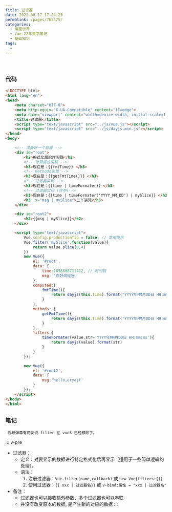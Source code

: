 ```yaml
---
title: 过滤器
date: 2022-08-17 17:24:25
permalink: /pages/7b5475/
categories:
  - 编程世界
  - Vue-22年重学笔记
  - 基础知识
tags:
  -
---
```


<br><ArticleTopAd></ArticleTopAd>


## ` 代码 `

```html
<!DOCTYPE html>
<html lang="en">
<head>
    <meta charset="UTF-8">
    <meta http-equiv="X-UA-Compatible" content="IE=edge">
    <meta name="viewport" content="width=device-width, initial-scale=1.0">
    <title>过滤器</title>
    <script type="text/javascript" src="../js/vue.js"></script>
    <script type="text/javascript" src="../js/dayjs.min.js"></script>
</head>
<body>

    <!-- 准备好一个容器 -->
    <div id="root">
        <h2>格式化后的时间戳</h2>
        <!-- 计算属性实现 -->
        <h3>现在是：{{fmtTime}} </h3>
        <!-- methods实现 -->
        <h3>现在是：{{getFmtTime()}} </h3>
        <!-- 过滤器实现 -->
        <h3>现在是：{{time | timeFormater}} </h3>
        <!-- 过滤器实现 (传参)-->
        <h3>现在是：{{time | timeFormater('YYYY_MM_DD') | mySlice}} </h3>
        <h3 :x="msg | mySlice">二丫讲梵</h3>
    </div>

    <div id="root2">
        <h2>{{msg | mySlice}}</h2>
    </div>

    <script type="text/javascript">
        Vue.config.productionTip = false; // 禁用提示
        Vue.filter('mySlice',function(value){
            return value.slice(0,4)
        })
        new Vue({
            el: '#root',
            data: {
                time:1658808711412, // 时间戳
                msg: '你好尚硅谷'
            },
            computed:{
                fmtTime(){
                    return dayjs(this.time).format('YYYY年MM月DD日 HH:mm:ss')
                }
            },
            methods: {
                getFmtTime(){
                    return dayjs(this.time).format('YYYY年MM月DD日 HH:mm:ss')
                }
            },
            filters:{
                timeFormater(value,str='YYYY年MM月DD日 HH:mm:ss'){
                    return dayjs(value).format(str)
                }
            }
        });

        new Vue({
            el: '#root2',
            data: {
                msg:'hello,eryajf'
            }
        });
    </script>
</body>
</html>
```

## ` 笔记 `

` 视频弹幕有网友说 filter 在 vue3 已经移除了。`

::: v-pre
- 过滤器：
  - 定义：对要显示的数据进行特定格式化后再显示（适用于一些简单逻辑的处理）。
  - 语法：
    1.  注册过滤器：`Vue.filter(name,callback)` 或 `new Vue{filters:{}}`
    2.  使用过滤器：`{{ xxx | 过滤器名}}`  或  `v-bind:属性 = "xxx | 过滤器名"`
- 备注：
  - 过滤器也可以接收额外参数、多个过滤器也可以串联
  - 并没有改变原本的数据, 是产生新的对应的数据
:::


<br><ArticleTopAd></ArticleTopAd>
